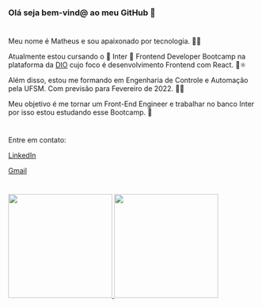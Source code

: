 ### Olá seja bem-vind@ ao meu GitHub 👋

#

Meu nome é Matheus e sou apaixonado por tecnologia. 👨‍💻

Atualmente estou cursando o 🧡 Inter 🧡 Frontend Developer Bootcamp na plataforma da [DIO](https://digitalinnovation.one/) cujo foco é desenvolvimento Frontend com React. 🌱⚛️

Além disso, estou me formando em Engenharia de Controle e Automação pela UFSM. Com previsão para Fevereiro de 2022. 👨‍🎓

Meu objetivo é me tornar um Front-End Engineer e trabalhar no banco Inter por isso estou estudando esse Bootcamp. 🤩

#

Entre em contato:

[LinkedIn](https://www.linkedin.com/in/matheusmslima)

[Gmail](mailto:matheusmslima@gmail.com)

#

<div>
  <a href="https://github.com/matheusmslima">
  <img height="210em" src="https://github-readme-stats.vercel.app/api?username=matheusmslima&show_icons=true&theme=light&include_all_commits=true&count_private=true"/>
  <img height="210em" src="https://github-readme-stats.vercel.app/api/top-langs/?username=matheusmslima&layout=compact&langs_count=16&theme=light"/>
</div>
  
  
<!--
**matheusmslima/matheusmslima** is a ✨ _special_ ✨ repository because its `README.md` (this file) appears on your GitHub profile.

Here are some ideas to get you started:

- 🔭 I’m currently working on ...
- 🌱 I’m currently learning ...
- 👯 I’m looking to collaborate on ...
- 🤔 I’m looking for help with ...
- 💬 Ask me about ...
- 📫 How to reach me: ...
- 😄 Pronouns: ...
- ⚡ Fun fact: ...
-->
